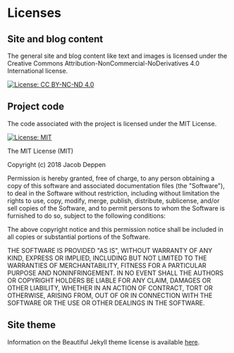 # Licenses
## Site and blog content
The general site and blog content like text and images is licensed under the Creative Commons Attribution-NonCommercial-NoDerivatives 4.0 International license.

[![License: CC BY-NC-ND 4.0](https://img.shields.io/badge/License-CC%20BY--NC--ND%204.0-lightgrey.svg)](https://creativecommons.org/licenses/by-nc-nd/4.0/)

## Project code
The code associated with the project is licensed under the MIT License.

[![License: MIT](https://img.shields.io/badge/License-MIT-yellow.svg)](https://opensource.org/licenses/MIT)

The MIT License (MIT)

Copyright (c) 2018 Jacob Deppen

Permission is hereby granted, free of charge, to any person obtaining a copy
of this software and associated documentation files (the "Software"), to deal
in the Software without restriction, including without limitation the rights
to use, copy, modify, merge, publish, distribute, sublicense, and/or sell
copies of the Software, and to permit persons to whom the Software is
furnished to do so, subject to the following conditions:

The above copyright notice and this permission notice shall be included in all
copies or substantial portions of the Software.

THE SOFTWARE IS PROVIDED "AS IS", WITHOUT WARRANTY OF ANY KIND, EXPRESS OR
IMPLIED, INCLUDING BUT NOT LIMITED TO THE WARRANTIES OF MERCHANTABILITY,
FITNESS FOR A PARTICULAR PURPOSE AND NONINFRINGEMENT. IN NO EVENT SHALL THE
AUTHORS OR COPYRIGHT HOLDERS BE LIABLE FOR ANY CLAIM, DAMAGES OR OTHER
LIABILITY, WHETHER IN AN ACTION OF CONTRACT, TORT OR OTHERWISE, ARISING FROM,
OUT OF OR IN CONNECTION WITH THE SOFTWARE OR THE USE OR OTHER DEALINGS IN THE
SOFTWARE.

## Site theme
Information on the Beautiful Jekyll theme license is available [here](https://github.com/daattali/beautiful-jekyll/blob/master/LICENSE). 
